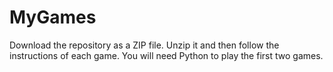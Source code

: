 # MyGames



Download the repository as a ZIP file. Unzip it and then follow the instructions of each game. 
You will need Python to play the first two games.
